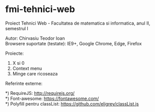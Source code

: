 # fmi-tehnici-web

Proiect Tehnici Web -
 Facultatea de matematica si informatica, anul II, semestrul I

Autor: Chirvasiu Teodor Ioan <br />
Browsere suportate (testate): IE9+, Google Chrome, Edge, Firefox

Proiecte:
1) X si 0
2) Context menu
3) Minge care ricoseaza

Referinte externe: <br />

*) RequireJS: http://requirejs.org/ <br />
*) Font-awesome: https://fontawesome.com/ <br />
*) Polyfill pentru classList: https://github.com/eligrey/classList.js <br />